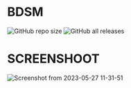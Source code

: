 # BDSM

<img alt="GitHub repo size" src="https://img.shields.io/github/repo-size/K1M4K-ID/BDSM?style=for-the-badge">
<img alt="GitHub all releases" src="https://img.shields.io/github/downloads/K1M4K-ID/BDSM/total?style=for-the-badge">

# SCREENSHOOT

![Screenshot from 2023-05-27 11-31-51](https://github.com/K1M4K-ID/BDSM/assets/46388169/8c22b133-fb34-41f0-abd8-11ddeb104bcb)

